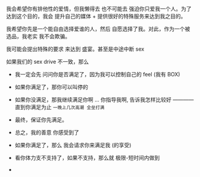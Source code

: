 
我会希望你有排他性的爱情，但我懒得去 也不可能去 强迫你只爱我一个人。为了达到这个目的，我会 提升自己的媒体 + 提供很好的特殊服务来达到我之目的。

我希望你先是一个能自由选择爱谁的人，然后 自愿选择了我。对此，作为一个被选品，我老实 我不会欺骗。

我可能会提出特殊的要求 来达到 盛宴。甚至是中途中断 sex

如果我们的 sex drive 不一致，那么
- 我一定会先 问问你是否满足了，因为我可以控制自己的 feel (我有 BOX)
- 如果你满足了，那你可以叫停的
- 如果你没满足，那我继续满足你啊 ... 你指导我啊, 告诉我怎样比较好 ———— 直到你满足为止 `一晚上几次高潮 全垒打满`
- 最终，保证你先满足。
- 总之，我的善意 你感受到了
- 如果你满足了，那么 我会请求你来满足我 (的享受)
- 看你体力支不支持了，如果不支持，那么就 极限-短时间内做到


-
